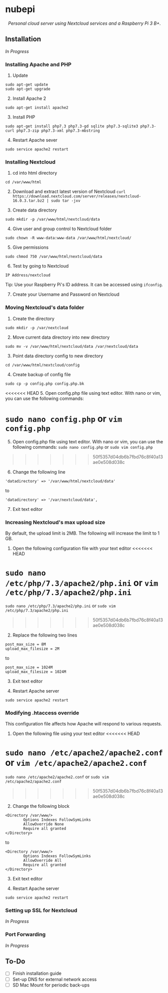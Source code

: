 # nubepi

<p align="center"><i>Personal cloud server using Nextcloud services and a Raspberry Pi 3 B+.</i></p>

## Installation
*In Progress*

### Installing Apache and PHP

1. Update
```
sudo apt-get update
sudo apt-get upgrade
```

2. Install Apache 2

`sudo apt-get install apache2`

3. Install PHP

`sudo apt-get install php7.3 php7.3-gd sqlite php7.3-sqlite3 php7.3-curl php7.3-zip php7.3-xml php7.3-mbstring`

4. Restart Apache sever

`sudo service apache2 restart`

### Installing Nextcloud
1. cd into html directory

`cd /var/www/html`

2. Download and extract latest version of Nextcloud
`curl https://download.nextcloud.com/server/releases/nextcloud-16.0.3.tar.bz2 | sudo tar -jxv`

3. Create data directory

`sudo mkdir -p /var/www/html/nextcloud/data`

4. Give user and group control to Nextcloud folder

`sudo chown -R www-data:www-data /var/www/html/nextcloud/`

5. Give permissions

`sudo chmod 750 /var/www/html/nextcloud/data`

6. Test by going to Nextcloud

`IP Address/nextcloud`

Tip:  Use your Raspberry Pi's ID address. It can be accessed using `ifconfig`.

7. Create your Username and Password on Nextcloud

### Moving Nextcloud's data folder

1. Create the directory

`sudo mkdir -p /var/nextcloud`

2. Move current data directory into new directory

`sudo mv -v /var/www/html/nextcloud/data /var/nextcloud/data`

3. Point data directory config to new directory

`cd /var/www/html/nextcloud/config`

4. Create backup of config file

`sudo cp -p config.php config.php.bk`

<<<<<<< HEAD
5. Open config.php file using text editor. With nano or vim, you can use the following commands:

`sudo nano config.php` or  `vim config.php`
=======
5. Open config.php file using text editor. With nano or vim, you can use the following commands: 
`sudo nano config.php` or  `sudo vim config.php`
>>>>>>> 50f5357d04db6b7fbd76c8f40a13ae0e508d038c

6. Change the following line

`'datadirectory' => '/var/www/html/nextcloud/data'`

to 

`'datadirectory' => '/var/nextcloud/data',`

7. Exit text editor

### Increasing Nextcloud's max upload size
By default, the upload limit is 2MB. The following will increase the limit to 1 GB.

1. Open the following configuration file with your text editor
<<<<<<< HEAD

`sudo nano /etc/php/7.3/apache2/php.ini` or `vim /etc/php/7.3/apache2/php.ini`
=======
`sudo nano /etc/php/7.3/apache2/php.ini` or `sudo vim /etc/php/7.3/apache2/php.ini`
>>>>>>> 50f5357d04db6b7fbd76c8f40a13ae0e508d038c

2. Replace the following two lines

```
post_max_size = 8M
upload_max_filesize = 2M
```

to 

```
post_max_size = 1024M
upload_max_filesize = 1024M
```

3. Exit text editor

4. Restart Apache server

`sudo service apache2 restart`

### Modifying .htaccess override
This configuration file affects how Apache will respond to various requests.

1. Open the following file using your text editor
<<<<<<< HEAD

`sudo nano /etc/apache2/apache2.conf` or `vim /etc/apache2/apache2.conf`
=======
`sudo nano /etc/apache2/apache2.conf` or `sudo vim /etc/apache2/apache2.conf`
>>>>>>> 50f5357d04db6b7fbd76c8f40a13ae0e508d038c

2. Change the following block

```
<Directory /var/www/>        
        Options Indexes FollowSymLinks
        AllowOverride None
        Require all granted
</Directory>
```

to 

```
<Directory /var/www/>        
        Options Indexes FollowSymLinks
        AllowOverride All
        Require all granted
</Directory>
```

3. Exit text editor

4. Restart Apache server

`sudo service apache2 restart`

### Setting up SSL for Nextcloud
*In Progress*

### Port Forwarding
*In Progress*

## To-Do
- [ ] Finish installation guide
- [ ] Set-up DNS for external network access
- [ ] SD Mac Mount for periodic back-ups
